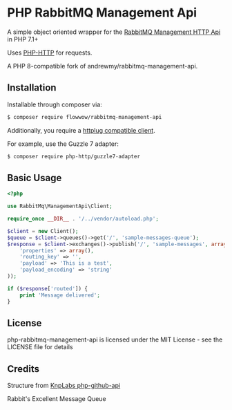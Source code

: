 PHP RabbitMQ Management Api
===========================

A simple object oriented wrapper for the [RabbitMQ Management HTTP Api](http://hg.rabbitmq.com/rabbitmq-management/raw-file/rabbitmq_v3_0_3/priv/www/api/index.html) in PHP 7.1+

Uses [PHP-HTTP](http://docs.php-http.org/en/latest/index.html) for requests.

A PHP 8-compatible fork of andrewmy/rabbitmq-management-api.

Installation
------------

Installable through composer via:

```bash
$ composer require flowwow/rabbitmq-management-api
```

Additionally, you require a [httplug compatible client](http://docs.php-http.org/en/latest/clients.html).

For example, use the Guzzle 7 adapter:

```bash
$ composer require php-http/guzzle7-adapter
```

Basic Usage
-----------

```php
<?php

use RabbitMq\ManagementApi\Client;

require_once __DIR__ . '/../vendor/autoload.php';

$client = new Client();
$queue = $client->queues()->get('/', 'sample-messages-queue');
$response = $client->exchanges()->publish('/', 'sample-messages', array(
    'properties' => array(),
    'routing_key' => '',
    'payload' => 'This is a test',
    'payload_encoding' => 'string'
));

if ($response['routed']) {
    print 'Message delivered';
}
```

License
-------

php-rabbitmq-management-api is licensed under the MIT License - see the LICENSE file for details

Credits
-------

Structure from [KnpLabs php-github-api](https://github.com/KnpLabs/php-github-api)

Rabbit's Excellent Message Queue
